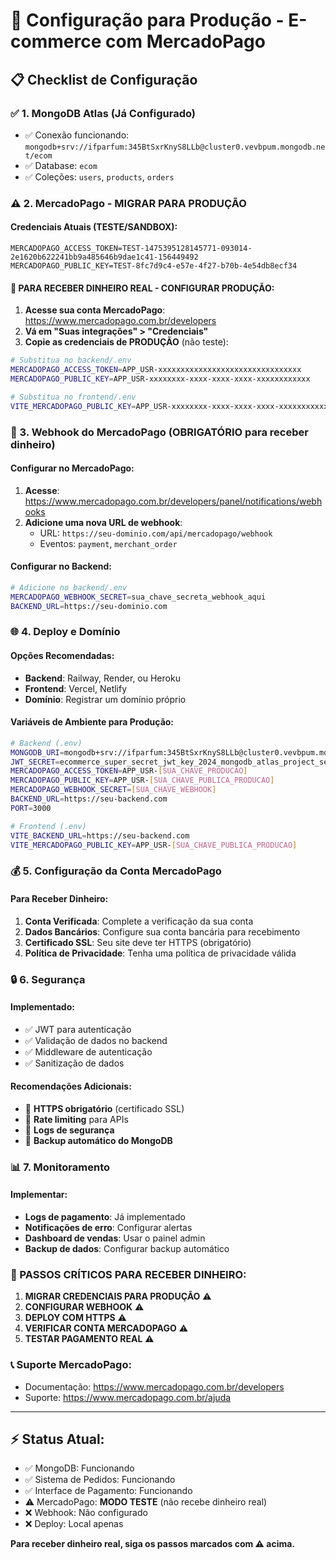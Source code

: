 # 🚀 Configuração para Produção - E-commerce com MercadoPago

## 📋 Checklist de Configuração

### ✅ 1. MongoDB Atlas (Já Configurado)
- ✅ Conexão funcionando: `mongodb+srv://ifparfum:345BtSxrKnyS8LLb@cluster0.vevbpum.mongodb.net/ecom`
- ✅ Database: `ecom`
- ✅ Coleções: `users`, `products`, `orders`

### ⚠️ 2. MercadoPago - MIGRAR PARA PRODUÇÃO

#### Credenciais Atuais (TESTE/SANDBOX):
```
MERCADOPAGO_ACCESS_TOKEN=TEST-1475395128145771-093014-2e1620b622241bb9a485646b9dae1c41-156449492
MERCADOPAGO_PUBLIC_KEY=TEST-8fc7d9c4-e57e-4f27-b70b-4e54db8ecf34
```

#### 🔴 PARA RECEBER DINHEIRO REAL - CONFIGURAR PRODUÇÃO:

1. **Acesse sua conta MercadoPago**: https://www.mercadopago.com.br/developers
2. **Vá em "Suas integrações" > "Credenciais"**
3. **Copie as credenciais de PRODUÇÃO** (não teste):

```bash
# Substitua no backend/.env
MERCADOPAGO_ACCESS_TOKEN=APP_USR-xxxxxxxxxxxxxxxxxxxxxxxxxxxxxxxx
MERCADOPAGO_PUBLIC_KEY=APP_USR-xxxxxxxx-xxxx-xxxx-xxxx-xxxxxxxxxxxx

# Substitua no frontend/.env
VITE_MERCADOPAGO_PUBLIC_KEY=APP_USR-xxxxxxxx-xxxx-xxxx-xxxx-xxxxxxxxxxxx
```

### 🔔 3. Webhook do MercadoPago (OBRIGATÓRIO para receber dinheiro)

#### Configurar no MercadoPago:
1. **Acesse**: https://www.mercadopago.com.br/developers/panel/notifications/webhooks
2. **Adicione uma nova URL de webhook**:
   - URL: `https://seu-dominio.com/api/mercadopago/webhook`
   - Eventos: `payment`, `merchant_order`

#### Configurar no Backend:
```bash
# Adicione no backend/.env
MERCADOPAGO_WEBHOOK_SECRET=sua_chave_secreta_webhook_aqui
BACKEND_URL=https://seu-dominio.com
```

### 🌐 4. Deploy e Domínio

#### Opções Recomendadas:
- **Backend**: Railway, Render, ou Heroku
- **Frontend**: Vercel, Netlify
- **Domínio**: Registrar um domínio próprio

#### Variáveis de Ambiente para Produção:
```bash
# Backend (.env)
MONGODB_URI=mongodb+srv://ifparfum:345BtSxrKnyS8LLb@cluster0.vevbpum.mongodb.net/ecom?retryWrites=true&w=majority&appName=Cluster0
JWT_SECRET=ecommerce_super_secret_jwt_key_2024_mongodb_atlas_project_secure
MERCADOPAGO_ACCESS_TOKEN=APP_USR-[SUA_CHAVE_PRODUCAO]
MERCADOPAGO_PUBLIC_KEY=APP_USR-[SUA_CHAVE_PUBLICA_PRODUCAO]
MERCADOPAGO_WEBHOOK_SECRET=[SUA_CHAVE_WEBHOOK]
BACKEND_URL=https://seu-backend.com
PORT=3000

# Frontend (.env)
VITE_BACKEND_URL=https://seu-backend.com
VITE_MERCADOPAGO_PUBLIC_KEY=APP_USR-[SUA_CHAVE_PUBLICA_PRODUCAO]
```

### 💰 5. Configuração da Conta MercadoPago

#### Para Receber Dinheiro:
1. **Conta Verificada**: Complete a verificação da sua conta
2. **Dados Bancários**: Configure sua conta bancária para recebimento
3. **Certificado SSL**: Seu site deve ter HTTPS (obrigatório)
4. **Política de Privacidade**: Tenha uma política de privacidade válida

### 🔒 6. Segurança

#### Implementado:
- ✅ JWT para autenticação
- ✅ Validação de dados no backend
- ✅ Middleware de autenticação
- ✅ Sanitização de dados

#### Recomendações Adicionais:
- 🔴 **HTTPS obrigatório** (certificado SSL)
- 🔴 **Rate limiting** para APIs
- 🔴 **Logs de segurança**
- 🔴 **Backup automático do MongoDB**

### 📊 7. Monitoramento

#### Implementar:
- **Logs de pagamento**: Já implementado
- **Notificações de erro**: Configurar alertas
- **Dashboard de vendas**: Usar o painel admin
- **Backup de dados**: Configurar backup automático

### 🚨 PASSOS CRÍTICOS PARA RECEBER DINHEIRO:

1. **MIGRAR CREDENCIAIS PARA PRODUÇÃO** ⚠️
2. **CONFIGURAR WEBHOOK** ⚠️
3. **DEPLOY COM HTTPS** ⚠️
4. **VERIFICAR CONTA MERCADOPAGO** ⚠️
5. **TESTAR PAGAMENTO REAL** ⚠️

### 📞 Suporte MercadoPago:
- Documentação: https://www.mercadopago.com.br/developers
- Suporte: https://www.mercadopago.com.br/ajuda

---

## ⚡ Status Atual:
- ✅ MongoDB: Funcionando
- ✅ Sistema de Pedidos: Funcionando
- ✅ Interface de Pagamento: Funcionando
- ⚠️ MercadoPago: **MODO TESTE** (não recebe dinheiro real)
- ❌ Webhook: Não configurado
- ❌ Deploy: Local apenas

**Para receber dinheiro real, siga os passos marcados com ⚠️ acima.**